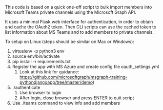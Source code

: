 This code is based on a quick one-off script to bulk import members
into Microsoft Teams private channels using the Microsoft Graph API.

It uses a minimal Flask web interface for authentication, in order to
obtain and cache the OAuth2 token.  Then CLI scripts can use the cached
token to list information about MS Teams and to add members to private
channels.

To setup on Linux (steps should be similar on Mac or Windows):

 1. virtualenv -p python3 env
 2. source env/bin/activate
 3. pip install -r requirements.txt
 4. Register the app with MS Azure and create config file oauth_settings.yml
     1. Look at this link for guidance: https://github.com/microsoftgraph/msgraph-training-pythondjangoapp/tree/master/demo)
 5. ./authenticate
     1. Use browser to login
     2. After login, close browser and press ENTER to quit script
 6. Use ./teams command to view info and add members
 
